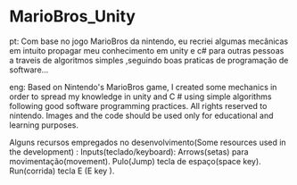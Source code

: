 # MarioBros_Unity
pt: Com base no jogo MarioBros da nintendo, eu recriei algumas mecânicas em intuito propagar meu conhecimento em unity e c# para outras pessoas a traveis de algoritmos simples ,seguindo boas praticas de programação de software...

eng: Based on Nintendo's MarioBros game, I created some mechanics in order to spread my knowledge in unity and C # using simple algorithms following good software programming practices.
All rights reserved to nintendo. Images and the code should be used only for educational and learning purposes.

Alguns recursos empregados no desenvolvimento(Some resources used in the development) :
Inputs(teclado/keyboard):
Arrows(setas) para movimentação(movement).
Pulo(Jump) tecla de espaço(space key).
Run(corrida) tecla E (E key ).
